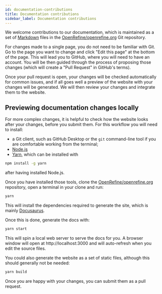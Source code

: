 ```yaml
---
id: documentation-contributions
title: Documentation contributions
sidebar_label: Documentation contributions
---
```


We welcome contributions to our documentation, which is maintained as a set of [Markdown](https://www.markdownguide.org/) files in the [OpenRefine/openrefine.org](https://github.com/OpenRefine/openrefine.org) Git repository.

For changes made to a single page, you do not need to be familiar with Git. Go to the page you want to change and click "Edit this page" at the bottom of the page. This will lead you to GitHub, where you will need to have an account. You will be then guided through the process of proposing those changes (which will create a "Pull Request" in GitHub's terms).

Once your pull request is open, your changes will be checked automatically for common issues, and if all goes well a preview of the website with your changes will be generated.
We will then review your changes and integrate them to the website.

## Previewing documentation changes locally

For more complex changes, it is helpful to check how the website looks after your changes, before you submit them. For this workflow you will need to install:
* a Git client, such as GitHub Desktop or the `git` command-line tool if you are comfortable working from the terminal;
* [Node.js](https://nodejs.org/en/download/)
* [Yarn](https://yarnpkg.com/getting-started/install), which can be installed with
```sh
npm install -g yarn
```
after having installed Node.js.

Once you have installed those tools, clone the [OpenRefine/openrefine.org](https://github.com/OpenRefine/openrefine.org) repository, open a terminal in your clone and run:
```sh
yarn
```
This will install the dependencies required to generate the site, which is mainly [Docusaurus](https://docusaurus.io/).

Once this is done, generate the docs with:
```sh
yarn start
```
This will spin a local web server to serve the docs for you.
A browser window will open at http://localhost:3000
and will auto-refresh when you edit the source files.

You could also generate the website as a set of static files, although this should generally not be needed:
```sh
yarn build
```

Once you are happy with your changes, you can submit them as a pull request.


